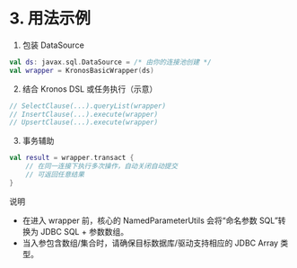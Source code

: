 # 3. 用法示例

1) 包装 DataSource

```kotlin
val ds: javax.sql.DataSource = /* 由你的连接池创建 */
val wrapper = KronosBasicWrapper(ds)
```

2) 结合 Kronos DSL 或任务执行（示意）

```kotlin
// SelectClause(...).queryList(wrapper)
// InsertClause(...).execute(wrapper)
// UpsertClause(...).execute(wrapper)
```

3) 事务辅助

```kotlin
val result = wrapper.transact {
    // 在同一连接下执行多次操作，自动关闭自动提交
    // 可返回任意结果
}
```

说明
- 在进入 wrapper 前，核心的 NamedParameterUtils 会将“命名参数 SQL”转换为 JDBC SQL + 参数数组。
- 当入参包含数组/集合时，请确保目标数据库/驱动支持相应的 JDBC Array 类型。
